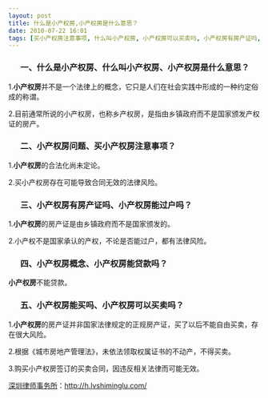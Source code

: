 ```yaml
---
layout: post
title: 什么是小产权房,小产权房是什么意思？
date: 2010-07-22 16:01
tags: [买小产权房注意事项, 什么叫小产权房, 小产权房可以买卖吗, 小产权房有房产证吗, 小产权房概念, 小产权房能买吗, 小产权房能过户吗, 小产权房问题, 深圳房产律师咨询]
---
```

<ol>
<h3>一、什么是小产权房、什么叫小产权房、小产权房是什么意思？</h3>
</ol>
1.<strong>小产权房</strong>并不是一个法律上的概念，它只是人们在社会实践中形成的一种约定俗成的称谓。

2.目前通常所说的小产权房，也称乡产权房，是指由乡镇政府而不是国家颁发产权证的房产。
<ol>
<h3>二、小产权房问题、买小产权房注意事项？</h3>
</ol>
1.<strong>小产权房</strong>的合法化尚未定论。

2.买小产权房存在可能导致合同无效的法律风险。
<ol>
<h3>三、小产权房有房产证吗、小产权房能过户吗？</h3>
</ol>
1.<strong>小产权房</strong>的房产证是由乡镇政府而不是国家颁发的。

2.小产权不是国家承认的产权，不论是否能过户，都有法律风险。
<ol>
<h3>四、小产权房概念、小产权房能贷款吗？</h3>
</ol>
<strong>小产权房</strong>不能贷款。
<ol>
<h3>五、小产权房能买吗、小产权房可以买卖吗？</h3>
</ol>
1.<strong>小产权房</strong>的房产证并非国家法律规定的正规房产证，买了以后不能自由买卖，存在很大风险。

2.根据《城市房地产管理法》，未依法领取权属证书的不动产，不得买卖。

3.购买小产权房签订的买卖合同，因违反相关法律而可能无效。

<a href="http://h.lvshiminglu.com/">深圳律师事务所</a>：<a href="http://h.lvshiminglu.com/">http://h.lvshiminglu.com/</a>

